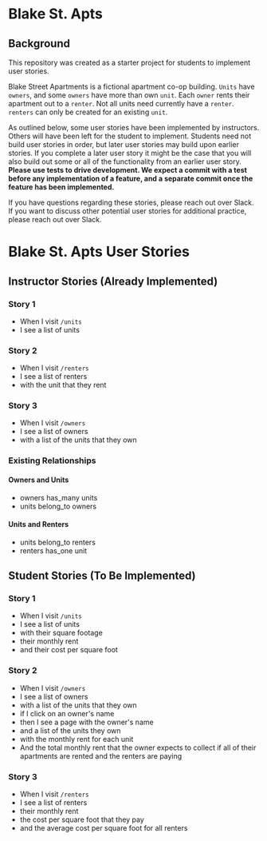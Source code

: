 # Blake St. Apts

## Background

This repository was created as a starter project for students to implement user stories.

Blake Street Apartments is a fictional apartment co-op building. `Units` have `owners`, and some `owners` have more than own `unit`. Each `owner` rents their apartment out to a `renter`. Not all units need currently have a `renter`. `renters` can only be created for an existing `unit`.

As outlined below, some user stories have been implemented by instructors. Others will have been left for the student to implement. Students need not build user stories in order, but later user stories may build upon earlier stories. If you complete a later user story it might be the case that you will also build out some or all of the functionality from an earlier user story. **Please use tests to drive development. We expect a commit with a test before any implementation of a feature, and a separate commit once the feature has been implemented.**

If you have questions regarding these stories, please reach out over Slack. If you want to discuss other potential user stories for additional practice, please reach out over Slack.

# Blake St. Apts User Stories

## Instructor Stories (Already Implemented)

### Story 1

* When I visit `/units`
* I see a list of units

### Story 2

* When I visit `/renters`
* I see a list of renters
* with the unit that they rent

### Story 3

* When I visit `/owners`
* I see a list of owners
* with a list of the units that they own

### Existing Relationships

#### Owners and Units

* owners has_many units
* units belong_to owners

#### Units and Renters
* units belong_to renters
* renters has_one unit

## Student Stories (To Be Implemented)

### Story 1

* When I visit `/units`
* I see a list of units
* with their square footage
* their monthly rent
* and their cost per square foot

### Story 2

* When I visit `/owners`
* I see a list of owners
* with a list of the units that they own
* if I click on an owner's name
* then I see a page with the owner's name
* and a list of the units they own
* with the monthly rent for each unit
* And the total monthly rent that the owner expects to collect if all of their apartments are rented and the renters are paying

### Story 3

* When I visit `/renters`
* I see a list of renters
* their monthly rent
* the cost per square foot that they pay
* and the average cost per square foot for all renters
